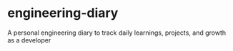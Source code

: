 # engineering-diary
A personal engineering diary to track daily learnings, projects, and growth as a developer
